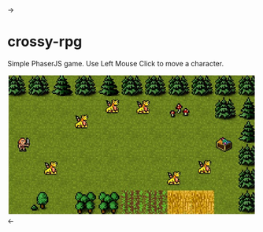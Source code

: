 ->
# crossy-rpg
Simple PhaserJS game.
Use Left Mouse Click to move a character.

![Game Screenshot](screenshot.jpg)<-
